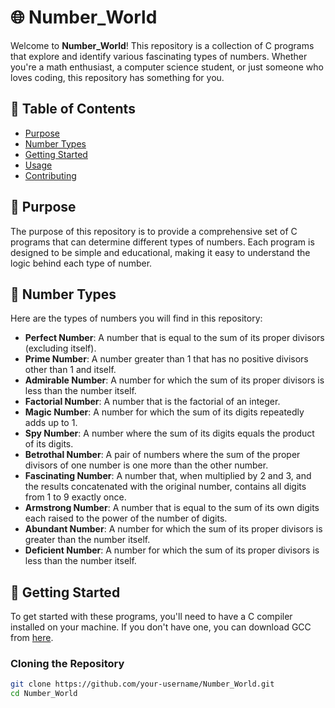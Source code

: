 # 🌐 Number_World

Welcome to **Number_World**! This repository is a collection of C programs that explore and identify various fascinating types of numbers. Whether you're a math enthusiast, a computer science student, or just someone who loves coding, this repository has something for you.

## 📜 Table of Contents

- [Purpose](#purpose)
- [Number Types](#number-types)
- [Getting Started](#getting-started)
- [Usage](#usage)
- [Contributing](#contributing)

## 🎯 Purpose

The purpose of this repository is to provide a comprehensive set of C programs that can determine different types of numbers. Each program is designed to be simple and educational, making it easy to understand the logic behind each type of number.

## 🔢 Number Types

Here are the types of numbers you will find in this repository:

- **Perfect Number**: A number that is equal to the sum of its proper divisors (excluding itself).
- **Prime Number**: A number greater than 1 that has no positive divisors other than 1 and itself.
- **Admirable Number**: A number for which the sum of its proper divisors is less than the number itself.
- **Factorial Number**: A number that is the factorial of an integer.
- **Magic Number**: A number for which the sum of its digits repeatedly adds up to 1.
- **Spy Number**: A number where the sum of its digits equals the product of its digits.
- **Betrothal Number**: A pair of numbers where the sum of the proper divisors of one number is one more than the other number.
- **Fascinating Number**: A number that, when multiplied by 2 and 3, and the results concatenated with the original number, contains all digits from 1 to 9 exactly once.
- **Armstrong Number**: A number that is equal to the sum of its own digits each raised to the power of the number of digits.
- **Abundant Number**: A number for which the sum of its proper divisors is greater than the number itself.
- **Deficient Number**: A number for which the sum of its proper divisors is less than the number itself.

## 🚀 Getting Started

To get started with these programs, you'll need to have a C compiler installed on your machine. If you don't have one, you can download GCC from [here](https://gcc.gnu.org/).

### Cloning the Repository

```bash
git clone https://github.com/your-username/Number_World.git
cd Number_World
